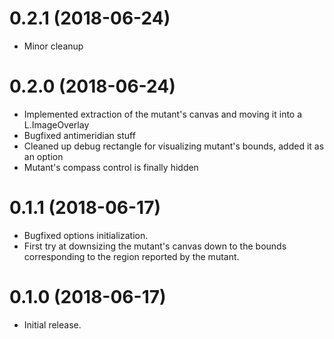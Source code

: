 
# 0.2.1 (2018-06-24)

* Minor cleanup

# 0.2.0 (2018-06-24)

* Implemented extraction of the mutant's canvas and moving it into a L.ImageOverlay
* Bugfixed antimeridian stuff
* Cleaned up debug rectangle for visualizing mutant's bounds, added it as an option
* Mutant's compass control is finally hidden

# 0.1.1 (2018-06-17)

* Bugfixed options initialization.
* First try at downsizing the mutant's canvas down to the bounds
  corresponding to the region reported by the mutant.


# 0.1.0 (2018-06-17)

* Initial release.
